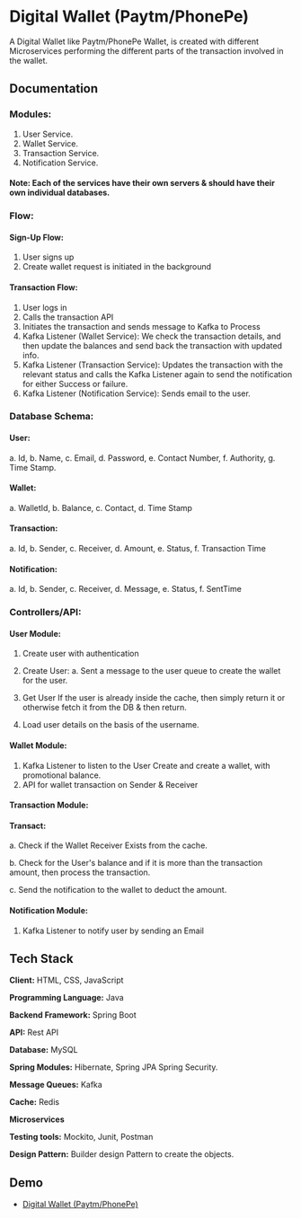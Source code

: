 # Digital Wallet (Paytm/PhonePe)

A Digital Wallet like Paytm/PhonePe Wallet, is created with different Microservices performing the different parts of the transaction involved in the wallet.


## Documentation


### Modules:
1. User Service.
2. Wallet Service.
3. Transaction Service.
4. Notification Service.

#### Note: Each of the services have their own servers & should have their own individual databases.

### Flow:
#### Sign-Up Flow:
1. User signs up
2. Create wallet request is initiated in the background

#### Transaction Flow:
1. User logs in
2. Calls the transaction API
3. Initiates the transaction and sends message to Kafka to Process
4. Kafka Listener (Wallet Service): We check the transaction details, and then update the balances and send back the transaction with updated info.
5. Kafka Listener (Transaction Service): Updates the transaction with the relevant status and calls the Kafka Listener again to send the notification for either Success or failure.
6. Kafka Listener (Notification Service): Sends email to the user.

### Database Schema:
#### User:
a. Id, b. Name, c. Email, d. Password, e. Contact Number, f. Authority, g. Time Stamp.

#### Wallet:
a. WalletId, b. Balance, c. Contact, d. Time Stamp

#### Transaction:
a. Id, b. Sender, c. Receiver, d. Amount, e. Status, f. Transaction Time

#### Notification:
a. Id, b. Sender, c. Receiver, d. Message, e. Status, f. SentTime

### Controllers/API:
#### User Module:
1. Create user with authentication

2. Create User:
a. Sent a message to the user queue to create the wallet for the user.

3. Get User
If the user is already inside the cache, then simply return it or otherwise fetch it from the DB & then return.

4. Load user details on the basis of the username.

#### Wallet Module:
1. Kafka Listener to listen to the User Create and create a wallet, with promotional balance.
2. API for wallet transaction on Sender & Receiver

#### Transaction Module:
#### Transact:
a. Check if the Wallet Receiver Exists from the cache.

b. Check for the User's balance and if it is more than the transaction amount, then process the transaction.

c. Send the notification to the wallet to deduct the amount.

#### Notification Module:
1. Kafka Listener to notify user by sending an Email



## Tech Stack

**Client:**  HTML, CSS, JavaScript

**Programming Language:** Java

**Backend Framework:** Spring Boot

**API:** Rest API

**Database:** MySQL

**Spring Modules:** Hibernate, Spring JPA Spring Security. 

**Message Queues:** Kafka

**Cache:** Redis

**Microservices**

**Testing tools:** Mockito, Junit, Postman

**Design Pattern:** Builder design Pattern to create the objects.



## Demo

- [Digital Wallet (Paytm/PhonePe)](https://github.com/Abbeer-Lal-Debb/Digital-Wallet-Paytm-PhonePe-)
